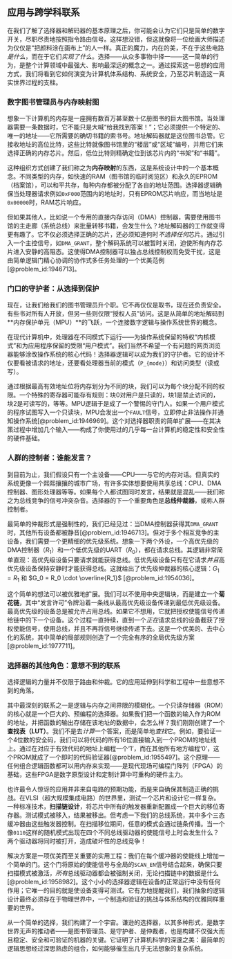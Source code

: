 ## 应用与跨学科联系

在我们了解了选择器和解码器的基本原理之后，你可能会认为它们只是简单的数字开关，尽职尽责地按照指令路由信号。这样想没错，但这就像将一位绘画大师描述为仅仅是“把颜料涂在画布上”的人一样。真正的魔力，内在的美，不在于这些电路*是什么*，而在于它们*实现了什么*。选择——从众多事物中择一——这一简单的行为，是整个计算领域中最强大、影响最深远的概念之一。通过探索这一思想的应用方式，我们将看到它如何演变为计算机体系结构、系统安全，乃至芯片制造这一真实世界过程的支柱。

### 数字图书管理员与内存映射图

想象一下计算机的内存是一座拥有数百万甚至数十亿册图书的巨大图书馆。当处理器需要一条数据时，它不能只是大喊“给我找到答案！”；它必须提供一个特定的、唯一的地址——它所需要的确切书籍的索书号。地址解码器就是这位图书总管。它接收地址的高位比特，这些比特就像图书馆里的“楼层”或“区域”编号，并用它们来选择正确的内存芯片。然后，低位比特则精确定位到该芯片内的“书架”和“书籍”。

这种组织方式创建了我们称之为**内存映射**的东西，这是系统设计中的一个基本概念。不同类型的内存，如快速的RAM（图书馆的临时阅览区）和永久的EPROM（档案馆），可以和平共存，每种内存都被分配了各自的地址范围。选择器逻辑确保当处理器请求例如`0xF000`范围内的地址时，只有EPROM芯片响应，而当地址是`0x00000`时，RAM芯片响应。

但如果其他人，比如说一个专用的直接内存访问（DMA）控制器，需要使用图书馆的主走廊（系统总线）来批量转移书籍，会发生什么？地址解码器的工作就变得更有趣了。它不仅必须选择正确的芯片，还必须知道何时*不选择任何*芯片。通过引入一个主控信号，如`DMA_GRANT`，整个解码系统可以被暂时关闭，迫使所有内存芯片进入安静的高阻态。这使得DMA控制器可以独占总线控制权而免受干扰，这是由简单逻辑门精心协调的协作式多任务处理的一个优美范例[@problem_id:1946713]。

### 门口的守护者：从选择到保护

现在，让我们给我们的图书管理员升个职。它不再仅仅是取书，现在还负责安全。有些书对所有人开放，但另一些则仅限“授权人员”访问。这是从简单的地址解码到**内存保护单元（MPU）**的飞跃，一个连接数字逻辑与操作系统世界的概念。

在现代计算机中，处理器在不同模式下运行——为操作系统保留的特权“内核模式”和为应用程序保留的受限“用户模式”。我们当然不希望一个有问题的网页浏览器能够涂改操作系统的核心代码！选择器逻辑可以成为我们的守护者。它的设计不仅要看被请求的地址，还要看处理器当前的模式（`P_{mode}`）和访问类型（读或写）。

通过根据最高有效地址位将内存划分为不同的块，我们可以为每个块分配不同的权限。一个特殊的寄存器可能存有规则：块0对用户是只读的，块1是禁止访问的，块2是可读写的，等等。MPU逻辑于是成了一个警惕的守门人。如果一个用户模式的程序试图写入一个只读块，MPU会发出一个`FAULT`信号，立即停止非法操作并通知操作系统[@problem_id:1946969]。这个对选择器职责的简单扩展——在其决策过程中增加几个输入——构成了你使用过的几乎每一台计算机的稳定性和安全性的硬件基础。

### 人群的控制者：谁能发言？

到目前为止，我们假设只有一个主设备——CPU——与它的内存对话。但真实的系统更像一个熙熙攘攘的城市广场，有许多实体想要使用共享总线：CPU、DMA控制器、图形处理器等等。如果每个人都试图同时发言，结果就是混乱——我们称之为总线竞争的信号冲突杂音。选择器的下一个重要角色是**总线仲裁器**，或称人群控制者。

最简单的仲裁形式是强制性的，我们已经见过：当DMA控制器获得其`DMA_GRANT`时，其他所有设备都被静音[@problem_id:1946713]。但对于多个相互竞争的主设备，我们需要一个更精细的优先级系统。想象一下两个外设，一个高优先级的DMA控制器（$R_1$）和一个低优先级的UART（$R_0$），都在请求总线。其逻辑非常简单直观：高优先级设备只要请求就能获得总线。低优先级设备只有在它请求*并且*高优先级设备保持安静时才能获得总线。这就给出了优先级仲裁器的核心逻辑：$G_1 = R_1$ 和 $G_0 = R_0 \cdot \overline{R_1}$ [@problem_id:1954036]。

这个简单的想法可以被优雅地扩展。我们可以不使用中央逻辑块，而是建立一个**菊花链**，其中“发言许可”令牌沿着一条线从最高优先级设备传递到最低优先级设备。最高优先级的设备总是被允许占用总线。如果它不想用，它就把授权使能信号传递给链中的下一个设备。这个过程一直持续，直到一个*正在*请求总线的设备截获了授权使能信号，使用总线，并且不再将信号继续传递下去。这是一个优美的、去中心化的系统，其中简单的局部规则创造了一个完全有序的全局优先级方案[@problem_id:1977711]。

### 选择器的其他角色：意想不到的联系

选择逻辑的力量并不仅限于路由和仲裁。它的应用延伸到科学和工程中一些意想不到的角落。

其中最深刻的联系之一是逻辑与内存之间界限的模糊化。一个只读存储器（ROM）的核心就是一个巨大的、预编程的选择器。如果我们把一个函数的输入作为ROM的地址，并把函数的输出存储在该地址的数据中，会怎么样？我们刚刚创建了一个**查找表（LUT）**。我们不是去*计算*一个答案，而是简单地*查找*它。例如，要验证一个4位数的安全码，我们可以将代码的所有16位直接输入到一个PROM的地址线上。通过在对应于有效代码的地址上编程一个‘1’，而在其他所有地方编程‘0’，这个PROM就成了一个即时的代码验证器[@problem_id:1955497]。这个原理——任何组合逻辑函数都可以用内存来实现——是现代现场可编程门阵列（FPGA）的基础，这些FPGA是数字原型设计和定制计算中可重构的硬件主力。

也许最令人惊讶的应用并非来自电路的预期功能，而是来自确保其制造正确的挑战。在VLSI（超大规模集成电路）的世界里，测试一个芯片和设计它一样复杂。一种标准技术，**扫描链设计**，将芯片中所有的触发器重新配置成一个巨大的移位寄存器。测试模式被移入，结果被移出。但考虑一下我们的总线系统，其中多个三态缓冲器由这些触发器控制。在扫描移位期间，任意的模式会通过链条传播。当一个像`0110`这样的随机模式出现在四个不同总线驱动器的使能信号上时会发生什么？两个驱动器将同时被打开，造成破坏性的总线竞争！

解决方案是一项优美而至关重要的实用工程：我们在每个缓冲器的使能线上增加一个简单的门。这个门将原始的使能信号与全局的`SCAN_EN`信号结合起来，确保只要扫描模式被激活，*所有*总线驱动器都会被强制关闭，无论扫描链中的数据是什么[@problem_id:1958982]。这个小小的选择器逻辑在设备的正常运行中没有任何作用；它唯一的目的就是使设备变得可测试。它有力地提醒我们，我们抽象的逻辑设计最终必须存在于物理世界中，一个制造和验证的挑战与体系结构的优雅同样重要的世界。

从一个简单的选择，我们构建了一个宇宙。谦逊的选择器，以其多种形式，是数字世界无声的推动者——是图书管理员、是守护者、是仲裁者，也是构建不仅强大而且稳定、安全和可验证的机器的关键。它证明了计算机科学的深邃之美：最简单的逻辑思想经过深思熟虑的组合，如何能够催生出几乎无法想象的复杂系统。